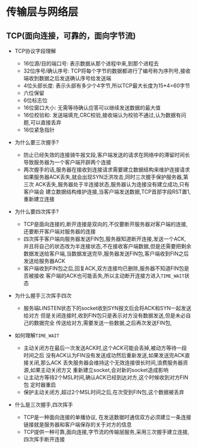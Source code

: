 # 传输层与网络层
## TCP(面向连接，可靠的，面向字节流)

- TCP协议字段理解
	- 16位源/目的端口号: 表示数据从那个进程中来,到那个进程去
	- 32位序号/确认序号: TCP将每个字节的数据都进行了编号称为序列号,接收端收到数据之后发送确认序号给发送端
	- 4位头部长度: 表示头部有多少个4字节,所以TCP最大长度为15*4=60字节
	- 六位保留
	- 6位标志位
	- 16位窗口大小: 无需等待确认应答可以继续发送数据的最大值
	- 16位校验和: 发送端填充,CRC校验,接收端认为校验不通过,认为数据有问题,可以直接丢弃
	- 16位紧急指针

- 为什么要三次握手?
	- 防止已经失效的连接骑牛报文段,客户端发送的请求在网络中的滞留时间长
	导致服务器为一个客户端开辟两个连接
	- 两次握手的话,服务器在接收到连接请求需要建立数据结构来维护连接请求
	如果服务器ACK丢失,就会出现SYN泛洪攻击,同时三次握手保护服务器,第三次
	ACK丢失,服务器处于半连接状态,服务器认为连接没有建立成功,只有客户端会
	建立数据结构维护连接,当客户端发送数据,TCP首部字段RST置1,重新建立连接
- 为什么要四次挥手?
	- TCP是面向连接的,断开连接是双向的,不仅要断开服务器对客户端的连接,
	还要断开客户端对服务器的连接
	- 四次挥手客户端向服务器发送FIN包,服务器知道断开连接,发送一个ACK,
	并且将自己的状态改为半连接状态,不在接收客户端数据,但是还需要把剩余
	数据发送给客户端,当数据发送完毕,服务器发送FIN包,客户端收到FIN之后
	发送给服务器ACK
	- 客户端收到FIN包之后,回复ACK,双方连接均已删除,服务器不知道FIN包是否被接收
	客户端的ACK也可能丢失,所以主动断开连接方进入`TIME_WAIT`状态
- 为什么握手三次挥手四次
	- 服务端LINSTEN状态下的socket收到SYN报文后会将ACK和SYN一起发送给对方
	但是关闭连接时,收到FIN包只是表示对方没有数据发送,但是未必自己的数据完全
	传送给对方,需要发送一些数据,之后再次发送FIN包,
- 如何理解`TIME_WAIT`
	- 主动关闭方在最后一次发送ACK时,这个ACK可能会丢掉,被动方等待一段时间之后
	没有ACK认为FIN没有发送成功然后重新发送,如果发送完ACK直接关闭,那么ACK
	丢失服务器会维持这个无效连接很长时间,浪费服务器资源,如果主动关闭方又
	重新建立socket,会对新的socket造成影响
	- 让主动方等待2个MSL时间,确认ACK已经到达对方,这个时候收到对方FIN包
	定时器重启
	- 保护主动关闭方,超过2个MSL时间之后,在次受到FIN包,这个数据被丢弃
- 什么是三次握手,四次挥手
	- TCP是一种面向连接的单播协议,	在发送数据时通信双方必须建立一条连接
	链接就是服务器和客户端保存的关于对方的信息
	- TCP提供一种可靠,面向连接,字节流的传输层服务,采用三次握手建立连接,四次挥手断开连接

